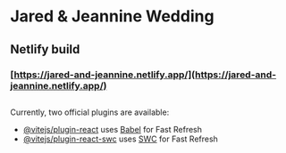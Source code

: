 # Jared & Jeannine Wedding

## Netlify build
### [https://jared-and-jeannine.netlify.app/](https://jared-and-jeannine.netlify.app/)

##

Currently, two official plugins are available:

- [@vitejs/plugin-react](https://github.com/vitejs/vite-plugin-react/blob/main/packages/plugin-react/README.md) uses [Babel](https://babeljs.io/) for Fast Refresh
- [@vitejs/plugin-react-swc](https://github.com/vitejs/vite-plugin-react-swc) uses [SWC](https://swc.rs/) for Fast Refresh
